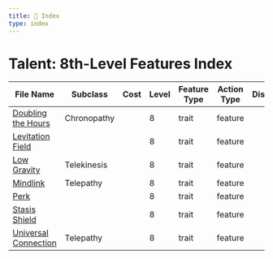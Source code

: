 ```yaml
---
title: 📑 Index
type: index
---
```


# Talent: 8th-Level Features Index

| File Name                                         | Subclass    | Cost | Level | Feature Type | Action Type | Distance | Target |
| ------------------------------------------------- | ----------- | ---- | ----- | ------------ | ----------- | -------- | ------ |
| [Doubling the Hours](../Doubling%20the%20Hours)   | Chronopathy |      | 8     | trait        | feature     |          |        |
| [Levitation Field](../Levitation%20Field)         |             |      | 8     | trait        | feature     |          |        |
| [Low Gravity](../Low%20Gravity)                   | Telekinesis |      | 8     | trait        | feature     |          |        |
| [Mindlink](../Mindlink)                           | Telepathy   |      | 8     | trait        | feature     |          |        |
| [Perk](../Perk)                                   |             |      | 8     | trait        | feature     |          |        |
| [Stasis Shield](../Stasis%20Shield)               |             |      | 8     | trait        | feature     |          |        |
| [Universal Connection](../Universal%20Connection) | Telepathy   |      | 8     | trait        | feature     |          |        |
